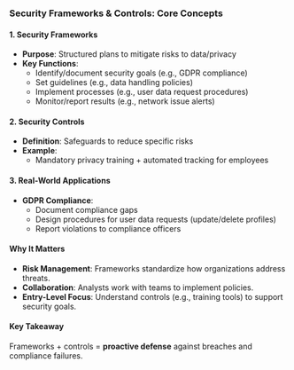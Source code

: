 ### **Security Frameworks & Controls: Core Concepts**  

#### **1. Security Frameworks**  
- **Purpose**: Structured plans to mitigate risks to data/privacy  
- **Key Functions**:  
  - Identify/document security goals (e.g., GDPR compliance)  
  - Set guidelines (e.g., data handling policies)  
  - Implement processes (e.g., user data request procedures)  
  - Monitor/report results (e.g., network issue alerts)  

#### **2. Security Controls**  
- **Definition**: Safeguards to reduce specific risks  
- **Example**:  
  - Mandatory privacy training + automated tracking for employees  

#### **3. Real-World Applications**  
- **GDPR Compliance**:  
  - Document compliance gaps  
  - Design procedures for user data requests (update/delete profiles)  
  - Report violations to compliance officers  

#### **Why It Matters**  
- **Risk Management**: Frameworks standardize how organizations address threats.  
- **Collaboration**: Analysts work with teams to implement policies.  
- **Entry-Level Focus**: Understand controls (e.g., training tools) to support security goals.  

#### **Key Takeaway**  
Frameworks + controls = **proactive defense** against breaches and compliance failures.  

